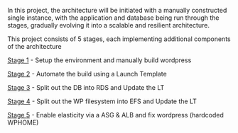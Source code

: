 In this project, the architecture will be initiated with a manually constructed single instance, with the application and database being run through the stages, gradually evolving it into a scalable and resilient architecture.

This project consists of 5 stages, each implementing additional components of the architecture

[Stage 1](https://github.com/sunjeevs/AWS-Projects/blob/main/Evolution-Elastic-Architecture/Stages/Stage%201%20-%20Setup%20and%20Manual%20Wordpress%20Build.md) - Setup the environment and manually build wordpress

[Stage 2](https://github.com/sunjeevs/AWS-Projects/blob/main/Evolution-Elastic-Architecture/Stages/Stage%202%20-%20Automate%20the%20Build%20using%20a%20Launch%20Template.md) - Automate the build using a Launch Template

[Stage 3](https://github.com/sunjeevs/AWS-Projects/blob/main/Evolution-Elastic-Architecture/Stages/Stage%203%20-%20Add%20RDS%20and%20Update%20the%20LT.md) - Split out the DB into RDS and Update the LT

[Stage 4](https://github.com/sunjeevs/AWS-Projects/blob/main/Evolution-Elastic-Architecture/Stages/Stage%204%20-%20Add%20EFS%20and%20Update%20the%20LT.md) - Split out the WP filesystem into EFS and Update the LT

[Stage 5](https://github.com/sunjeevs/AWS-Projects/blob/main/Evolution-Elastic-Architecture/Stages/Stage%205%20-%20Add%20an%20ELB%20and%20ASG.md) - Enable elasticity via a ASG & ALB and fix wordpress (hardcoded WPHOME)


